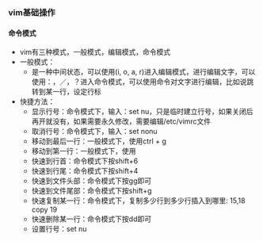 ### vim基础操作


#### 命令模式
* vim有三种模式，一般模式，编辑模式，命令模式
* 一般模式：
    * 是一种中间状态，可以使用(i, o, a, r)进入编辑模式，进行编辑文字，可以使用：，／，？进入命令模式，可以使用命令对文字进行编辑，比如说跳转到某一行，设定行标
* 快捷方法：
    * 显示行号：命令模式下，输入：set nu，只是临时建立行号，如果关闭后再开就没有，如果需要永久修改，需要编辑/etc/vimrc文件
    * 取消行号：命令模式下，输入：set nonu
    * 移动到最后一行：一般模式下，使用ctrl + g
    * 移动到第一行：一般模式下，使用
    * 快速到行首：命令模式下按shift+6
	 * 快速到行尾：命令模式下按shift+4
	 * 快速到文件头部：命令模式下按gg即可
	 * 快速到文件尾部：命令模式下按shift+g
	 * 快速复制某一行：命令模式下，复制多少行到多少行插入到哪里: 15,18 copy 19
	 * 快速删除某一行：命令模式下按dd即可
	 * 设置行号：set nu
